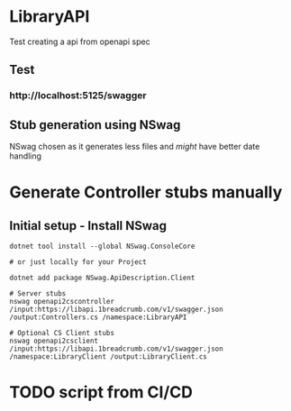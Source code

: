 # LibraryAPI
Test creating a api from openapi spec

## Test

### http://localhost:5125/swagger


## Stub generation using NSwag

NSwag chosen as it generates less files and *might* have better date handling

# Generate Controller stubs manually

## Initial setup -  Install NSwag
```
dotnet tool install --global NSwag.ConsoleCore

# or just locally for your Project

dotnet add package NSwag.ApiDescription.Client

# Server stubs
nswag openapi2cscontroller /input:https://libapi.1breadcrumb.com/v1/swagger.json /output:Controllers.cs /namespace:LibraryAPI

# Optional CS Client stubs
nswag openapi2csclient /input:https://libapi.1breadcrumb.com/v1/swagger.json /namespace:LibraryClient /output:LibraryClient.cs
```

# TODO script from CI/CD
